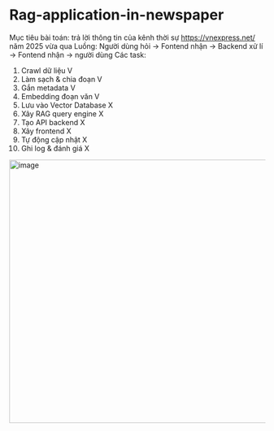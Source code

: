 # Rag-application-in-newspaper
Mục tiêu bài toán: trả lời thông tin của kênh thời sự https://vnexpress.net/ năm 2025 vừa qua
Luồng: Người dùng hỏi -> Fontend nhận -> Backend xử lí -> Fontend nhận -> người dùng
Các task: 
1. Crawl dữ liệu                   V
2. Làm sạch & chia đoạn            V
3. Gắn metadata                    V
4. Embedding đoạn văn              V
5. Lưu vào Vector Database         X
6. Xây RAG query engine            X
7. Tạo API backend                 X
8. Xây frontend                    X
9. Tự động cập nhật                X
10. Ghi log & đánh giá             X

<img width="1216" height="518" alt="image" src="https://github.com/user-attachments/assets/fe8bf63b-23bb-4922-9654-a30085b9c069" />

